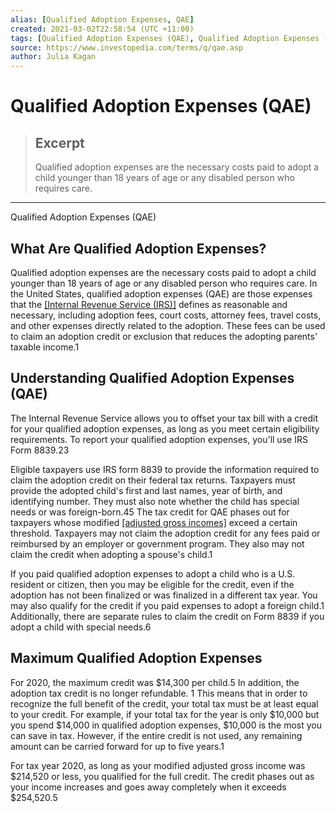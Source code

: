```yaml
---
alias: [Qualified Adoption Expenses, QAE]
created: 2021-03-02T22:58:54 (UTC +11:00)
tags: [Qualified Adoption Expenses (QAE), Qualified Adoption Expenses (QAE)]
source: https://www.investopedia.com/terms/q/qae.asp
author: Julia Kagan
---
```


# Qualified Adoption Expenses (QAE)

> ## Excerpt
> Qualified adoption expenses are the necessary costs paid to adopt a child younger than 18 years of age or any disabled person who requires care.

---

Qualified Adoption Expenses (QAE)
## What Are Qualified Adoption Expenses?

Qualified adoption expenses are the necessary costs paid to adopt a child younger than 18 years of age or any disabled person who requires care. In the United States, qualified adoption expenses (QAE) are those expenses that the [[Internal Revenue Service (IRS)]](https://www.investopedia.com/terms/i/irs.asp) defines as reasonable and necessary, including adoption fees, court costs, attorney fees, travel costs, and other expenses directly related to the adoption. These fees can be used to claim an adoption credit or exclusion that reduces the adopting parents' taxable income.1

## Understanding Qualified Adoption Expenses (QAE)

The Internal Revenue Service allows you to offset your tax bill with a credit for your qualified adoption expenses, as long as you meet certain eligibility requirements. To report your qualified adoption expenses, you'll use IRS Form 8839.23

Eligible taxpayers use IRS form 8839 to provide the information required to claim the adoption credit on their federal tax returns. Taxpayers must provide the adopted child's first and last names, year of birth, and identifying number. They must also note whether the child has special needs or was foreign-born.45 The tax credit for QAE phases out for taxpayers whose modified [[adjusted gross incomes]](https://www.investopedia.com/terms/a/agi.asp) exceed a certain threshold. Taxpayers may not claim the adoption credit for any fees paid or reimbursed by an employer or government program. They also may not claim the credit when adopting a spouse's child.1

If you paid qualified adoption expenses to adopt a child who is a U.S. resident or citizen, then you may be eligible for the credit, even if the adoption has not been finalized or was finalized in a different tax year. You may also qualify for the credit if you paid expenses to adopt a foreign child.1 Additionally, there are separate rules to claim the credit on Form 8839 if you adopt a child with special needs.6

## Maximum Qualified Adoption Expenses

For 2020, the maximum credit was $14,300 per child.5 In addition, the adoption tax credit is no longer refundable. 1 This means that in order to recognize the full benefit of the credit, your total tax must be at least equal to your credit. For example, if your total tax for the year is only $10,000 but you spend $14,000 in qualified adoption expenses, $10,000 is the most you can save in tax. However, if the entire credit is not used, any remaining amount can be carried forward for up to five years.1

For tax year 2020, as long as your modified adjusted gross income was $214,520 or less, you qualified for the full credit. The credit phases out as your income increases and goes away completely when it exceeds $254,520.5
